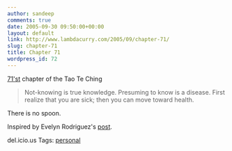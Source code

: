 ```yaml
---
author: sandeep
comments: true
date: 2005-09-30 09:50:00+00:00
layout: default
link: http://www.lambdacurry.com/2005/09/chapter-71/
slug: chapter-71
title: Chapter 71
wordpress_id: 72
---
```


[71'st](http://acc6.its.brooklyn.cuny.edu/%7Ephalsall/texts/taote-v3.html#71) chapter of the Tao Te Ching


<blockquote>
Not-knowing is true knowledge.
Presuming to know is a disease.
First realize that you are sick;
then you can move toward health.

</blockquote>



There is no spoon.

Inspired by Evelyn Rodriguez's [post](http://http//evelynrodriguez.typepad.com/crossroads_dispatches/2005/09/questions.html).



del.icio.us Tags: [personal](http://del.icio.us/sss8ue/personal)

